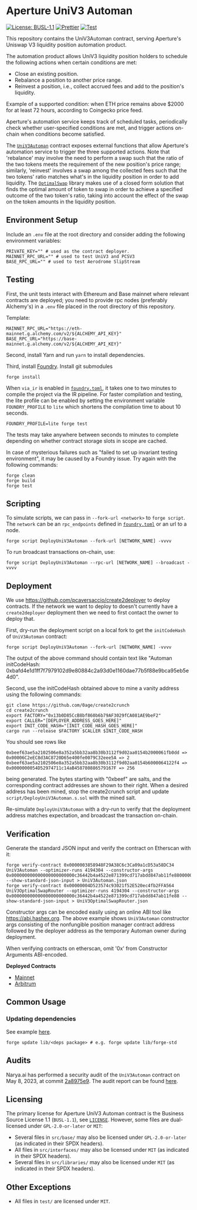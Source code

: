 # Aperture UniV3 Automan

[![License: BUSL-1.1](https://img.shields.io/badge/License-BUSL--1.1-yellow.svg)](https://opensource.org/licenses/BUSL-1.1)
[![Prettier](https://github.com/Aperture-Finance/uniswap-v3-automan/actions/workflows/prettier.yml/badge.svg)](https://github.com/Aperture-Finance/uniswap-v3-automan/actions/workflows/prettier.yml)
[![Test](https://github.com/Aperture-Finance/uniswap-v3-automan/actions/workflows/test.yml/badge.svg)](https://github.com/Aperture-Finance/uniswap-v3-automan/actions/workflows/test.yml)

This repository contains the UniV3Automan contract, serving Aperture's Uniswap V3 liquidity position automation product.

The automation product allows UniV3 liquidity position holders to schedule the following actions when certain conditions
are met:

- Close an existing position.
- Rebalance a position to another price range.
- Reinvest a position, i.e., collect accrued fees and add to the position's liquidity.

Example of a supported condition: when ETH price remains above $2000 for at least 72 hours, according to Coingecko price
feed.

Aperture's automation service keeps track of scheduled tasks, periodically check whether user-specified conditions are
met, and trigger actions on-chain when conditions become satisfied.

The [`UniV3Automan`](./src/UniV3Automan.sol) contract exposes external functions that allow Aperture's automation
service to trigger the three supported actions. Note that 'rebalance' may involve the need to perform a swap such that
the ratio of the two tokens meets the requirement of the new position's price range; similarly, 'reinvest' involves a
swap among the collected fees such that the two tokens' ratio matches what's in the liquidity position in order to add
liquidity. The [`OptimalSwap`](./src/libraries/OptimalSwap.sol) library makes use of a closed form solution that finds
the optimal amount of token to swap in order to achieve a specified outcome of the two token's ratio, taking into
account the effect of the swap on the token amounts in the liquidity position.

## Environment Setup

Include an `.env` file at the root directory and consider adding the following environment variables:

```shell
PRIVATE_KEY="" # used as the contract deployer.
MAINNET_RPC_URL="" # used to test UniV3 and PCSV3
BASE_RPC_URL="" # used to test Aerodrome SlipStream
```

## Testing

First, the unit tests interact with Ethereum and Base mainnet where relevant contracts are deployed; you need to provide rpc
nodes (preferably Alchemy's) in a `.env` file placed in the root directory of this repository.

Template:

```
MAINNET_RPC_URL="https://eth-mainnet.g.alchemy.com/v2/${ALCHEMY_API_KEY}"
BASE_RPC_URL="https://base-mainnet.g.alchemy.com/v2/${ALCHEMY_API_KEY}"
```

Second, install Yarn and run `yarn` to install dependencies.

Third, install [Foundry](https://github.com/foundry-rs/foundry). Install git submodules

```shell
forge install
```

When `via_ir` is enabled in [`foundry.toml`](foundry.toml), it takes one to two minutes to compile the project via
the IR pipeline. For faster compilation and testing, the lite profile can be enabled by setting the environment
variable `FOUNDRY_PROFILE` to `lite` which shortens the compilation time to about 10 seconds.

```shell
FOUNDRY_PROFILE=lite forge test
```

The tests may take anywhere between seconds to minutes to complete depending on whether contract storage slots in scope
are cached.

In case of mysterious failures such as "failed to set up invariant testing environment", it may be caused by a Foundry issue. Try again with the following commands:

```shell
forge clean
forge build
forge test
```

## Scripting

To simulate scripts, we can pass in `--fork-url <network>` to `forge script`. The `network` can be an
`rpc_endpoints` defined in [`foundry.toml`](foundry.toml) or an url to a node.

```shell
forge script DeployUniV3Automan --fork-url [NETWORK_NAME] -vvvv
```

To run broadcast transactions on-chain, use:

```shell
forge script DeployUniV3Automan --rpc-url [NETWORK_NAME] --broadcast -vvvv
```

## Deployment

We use https://github.com/pcaversaccio/create2deployer to deploy contracts. If the network we want to deploy to doesn't currently have a `create2deployer` deployment then we need to first contact the owner to deploy that.

First, dry-run the deployment script on a local fork to get the `initCodeHash` of `UniV3Automan` contract:

```shell
forge script DeployUniV3Automan --fork-url [NETWORK_NAME] -vvvv
```

The output of the above command should contain text like "Automan initCodeHash: 0xbafd4e1d1ff7f7979102d9e80884c2a93d0e1160dae77b5f88e9bca95eb5e4d0".

Second, use the initCodeHash obtained above to mine a vanity address using the following commands:

```shell
git clone https://github.com/0age/create2crunch
cd create2crunch
export FACTORY="0x13b0D85CcB8bf860b6b79AF3029fCA081AE9beF2"
export CALLER="[DEPLOYER_ADDRESS_GOES_HERE]"
export INIT_CODE_HASH="[INIT_CODE_HASH_GOES_HERE]"
cargo run --release $FACTORY $CALLER $INIT_CODE_HASH
```

You should see rows like
```
0xbeef63ae5a2102506e8a352a5bb32aa8b30b3112f9d02aa0154b2000061fb0dd => 0x00006C2eEC8d3AC8720D65e400fe0079C32eee5A => 2
0xbeef63ae5a2102506e8a352a5bb32aa8b30b3112f9d02aa0154b6000064122f4 => 0x0000000054D52974711c14aB458780886579167F => 256
```
being generated. The bytes starting with "0xbeef" are salts, and the corresponding contract addresses are shown to their right. When a desired address has been mined, stop the create2crunch script and update `script/DeployUniV3Automan.s.sol` with the mined salt.

Re-simulate `DeployUniV3Automan` with a dry-run to verify that the deployment address matches expectation, and broadcast the transaction on-chain.


## Verification

Generate the standard JSON input and verify the contract on Etherscan with it:

```shell
forge verify-contract 0x0000003858948F29A38C6c3Ca09a1cD53a58DC34 UniV3Automan --optimizer-runs 4194304 --constructor-args 0x000000000000000000000000c36442b4a4522e871399cd717abdd847ab11fe88000000000000000000000000beef63ae5a2102506e8a352a5bb32aa8b30b3112 --show-standard-json-input > UniV3Automan.json
forge verify-contract 0x00000004D523574c93021f52E520ec4fb2FFA564 UniV3OptimalSwapRouter --optimizer-runs 4194304 --constructor-args 0x000000000000000000000000c36442b4a4522e871399cd717abdd847ab11fe88 --show-standard-json-input > UniV3OptimalSwapRouter.json
```

Constructor args can be encoded easily using an online ABI tool like https://abi.hashex.org. The above example shows `UniV3Automan` constructor args consisting of the nonfungible position manager contract address followed by the deployer address as the temporary Automan owner during deployment.

When verifying contracts on etherscan, omit '0x' from Constructor Arguments ABI-encoded.

**Deployed Contracts**

* [Mainnet](https://etherscan.io/address/0x00000000ede6d8d217c60f93191c060747324bca)
* [Arbitrum](https://arbiscan.io/address/0x00000000ede6d8d217c60f93191c060747324bca)

## Common Usage

### Updating dependencies

See example [here](https://book.getfoundry.sh/projects/dependencies?highlight=update#updating-dependencies).

```shell
forge update lib/<deps package> # e.g. forge update lib/forge-std
```

## Audits

Narya.ai has performed a security audit of the `UniV3Automan` contract on May 8, 2023, at
commit [2a8975e9](https://github.com/Aperture-Finance/core-contracts/commit/2a8975e91e1371fa23b268b30c8959f95027dafb).
The audit report can be
found [here](https://github.com/NaryaAI/publications/blob/1468e568712d5e2aa9b0ecde0a16d3f9f1d715ef/Aperture%20UniV3Automan%20Report.pdf).

## Licensing

The primary license for Aperture UniV3 Automan contract is the Business Source License 1.1 (`BUSL-1.1`),
see [`LICENSE`](./LICENSE). However, some files are dual-licensed under `GPL-2.0-or-later` or `MIT`:

- Several files in `src/base/` may also be licensed under `GPL-2.0-or-later` (as indicated in their SPDX headers).
- All files in `src/interfaces/` may also be licensed under `MIT` (as indicated in their SPDX headers).
- Several files in `src/libraries/` may also be licensed under `MIT` (as indicated in their SPDX headers).

## Other Exceptions

- All files in `test/` are licensed under `MIT`.
